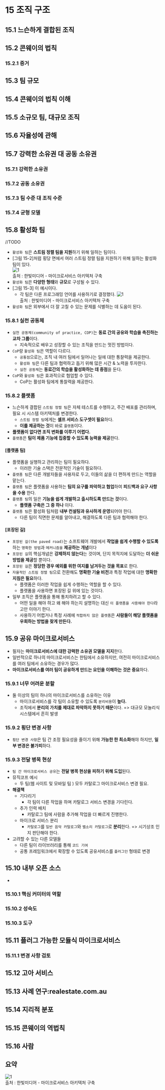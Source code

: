 # 15 조직 구조

## 15.1 느슨하게 결합된 조직
## 15.2 콘웨이의 법칙
### 15.2.1 증거
## 15.3 팀 규모
## 15.4 콘웨이의 법칙 이해
## 15.5 소규모 팀, 대규모 조직
## 15.6 자율성에 관해
## 15.7 강력한 소유권 대 공동 소유권
### 15.7.1 강력한 소유권
### 15.7.2 공동 소유권
### 15.7.3 팀 수준 대 조직 수준
### 15.7.4 균형 모델

## 15.8 활성화 팀
//TODO
- `활성화 팀`은 **스트림 정렬 팀을 지원**하기 위해 일하는 팀이다.
- [그림 15-2]처럼 횡당 면에서 여러 스트림 정렬 팀을 지원하기 위해 일하는 활성화 팀이 있다.  
  ![1](./images/ch15/img.png)      
  출처 : 한빛미디어 - 마이크로서비스 아키텍처 구축  
- `활성화 팀`은 **다양한 형태**와 **규모**로 구성될 수 있다.
- [그림 15-3] 이 예시이다.
  - 각 팀은 다른 프로그래밍 언어를 사용하기로 결정했다.
  ![1](./images/ch15/img.png)      
  출처 : 한빛미디어 - 마이크로서비스 아키텍처 구축  
- `활성화 팀`은 외부에서 더 잘 고칠 수 있는 문제를 식별하는 데 도움이 된다.

### 15.8.1 실천 공동체
- `실천 공동체(community of practice, COP)`는 **동료 간의 공유와 학습을 촉진하는 교차 그룹**이다.
  - 지속적으로 배우고 성장할 수 있는 조직을 만드는 멋진 방법이다.
- `CoP`랑 `활성화 팀`은 역할이 다르다.
  - `공통점`으로는, 조직 내 여러 팀에서 일어나는 일에 대한 통찰력을 제공한다.
  - `활성화 팀`은 다른 팀과 협력하고 돕기 위해 많은 시간 & 노력을 투자한다.
  - `실천 공동체`는 **동료간의 학습을 활성화하는 데 중점**을 둔다.
- `CoP`와 `활성화 팀`은 효과적으로 협업할 수 있다.
  - CoP는 활성화 팀에게 통찰력을 제공한다.

### 15.8.2 플랫폼
- 느슨하게 결합된 `스트림 정렬 팀`은 자체 테스트를 수행하고, 주간 배포를 관리하며, 필요 시 시스템 아키텍처를 변경한다.
  - `스트림 정렬 팀`에게는 **셀프 서비스 도구셋이 필요**하다.
  - **이를 제공하는 것**이 바로 `플랫폼`이다.
- **플랫폼이 없다면 조직 변화를 이루기 어렵다.**
- `플랫폼`은 **팀이 제품 기능에 집중할 수 있도록 능력을 제공**한다.

#### [플랫폼 팀]
- 플랫폼을 실행하고 관리하는 팀이 필요하다.
  - 이러한 기술 스택은 전문적인 기술이 필요하다.
- `플랫폼 팀`은 다른 개발자들을 사용자로 두고, 이들의 삶을 더 편하게 만드는 역할을 맡는다.
- `플랫폼 팀`은 플랫폼을 사용하는 **팀의 요구를 파악하고 협업**하여 **피드백과 요구 사항을 수용** 한다.
- `플랫폼 팀`의 일은 **기능을 쉽게 개발하고 출시하도록 만드는 것**이다. 
  - **플랫폼 구축은 그 중 하나** 이다. 
- `플랫폼 팀`은 활성화 팀처럼 **내부 컨설팅과 유사하게 운영**되어야 한다.
  - 다른 팀이 직면한 문제를 알아내고, 해결하도록 다른 팀과 협력해야 한다.

#### [포장된 길]
- `포장된 길(the paved road)`는 소프트웨어 개발에서 **작업을 쉽게 수행할 수 있도록** 하는 `명확한 방법`과 `메커니즘을` **제공하는 개념**이다 
- `포장된 길`의 핵심개념은 **강제하지 않는다**는 것이며, 단지 목적지에 도달하는 **더 쉬운 방법을 제공**할 뿐이다.
- `포장된 길`은 **정당한 경우 예외를 위한 여지를 남겨두는 것을 목표**로 한다.
- `자율적인 스트림 정렬 팀`으로 전환해도 **명확한 기술 비전**과 특정 작업에 대한 **명확한 지침은 필요**하다.
  - 플랫폼은 이러한 작업을 쉽게 수행하는 역할을 할 수 있다.
  - 플랫폼을 사용하면 포장된 길 위에 있는 것이다.
- 일부 조직은 플랫폼을 통해 통치하려고 할 수 있다.
  - 어떤 일을 해야 하고 왜 해야 하는지 설명하는 대신 `이 플랫폼을 사용해야 한다`라고만 이야기 한다.
  - 사용하기 어렵거나 특정 사례에 `적합하지 않은 플랫폼`은 **사람들이 해당 플랫폼을 우회하는 방법을 찾게 만든다.**


## 15.9 공유 마이크로서비스
- 필자는 **마이크로서비스에 대한 강력한 소유권 모델을 지지**한다.
- 일반적으로 하나의 마이크로서비스는 한팀에서 소유하지만, 여전히 마이크로서비스를 여러 팀에서 소유하는 경우가 많다.
- **마이크로서비스를 여러 팀이 공유하게 만드는 요인을 이해하는 것은 중요**하다.

### 15.9.1 너무 어려운 분할
- 둘 이상의 팀이 하나의 마이크로서비스를 소유하는 이유 
  - 마이크로서비스를 각 팀이 소유할 수 있도록 `분리비용`이 **높다.**
  - 조직에서 **분리의 가치를 제대로 파악하지 못하기 때문**이다. => 대규모 모놀리식 시스템에서 흔히 발생

### 15.9.2 횡단 변경 사항
- `횡단 변경 사항`은 팀 간 조정 필요성을 줄이기 위해 **가능한 한 최소화**해야 하지만, **일부 변경은 불가피**하다.

### 15.9.3 전달 병목 현상
- `팀 간 마이크로서비스 공유`는 **전달 병목 현상을 피하기 위해 도입**된다.
- 뮤직코프 예시
  - 두 팀(웹 사이트 및 모바일 팀 ) 모두 카탈로그 마이크로서비스 변경 필요.
- **해결책**
  - 기다리기
    - 각 팀이 다른 작업을 하며 카탈로그 서비스 변경을 기다린다.
  - 추가 인력 배치 
    - 카탈로그 팀에 사람을 추가해 작업을 더 빠르게 진행한다.
  - 마이크로 서비스 분리 
    - `카탈로그`를 `일반 음악 카탈로그`와 `벨소리 카탈로그`로 **분리**한다. => 시기상조 인지 판단해야 한다.
- 고려할 수 있는 다른 모델들
  - 다른 팀이 라이브러리를 통해 `코드 기여`
  - 공통 프레임워크에서 확장할 수 있도록 공유서비스를 `플러그인` 형태로 변경 


## 15.10 내부 오픈 소스
- 
### 15.10.1 핵심 커미터의 역할
### 15.10.2 성숙도
### 15.10.3 도구

## 15.11 플러그 가능한 모듈식 마이크로서비스
### 15.11.1 변경 사항 검토

## 15.12 고아 서비스
## 15.13 사례 연구:realestate.com.au
## 15.14 지리적 분포
## 15.15 콘웨이의 역법칙
## 15.16 사람

## 요약


![1](./images/ch15/img_1.png)      
출처 : 한빛미디어 - 마이크로서비스 아키텍처 구축  
